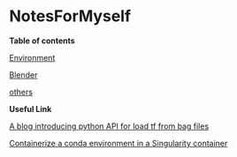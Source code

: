 # NotesForMyself
**Table of contents**  

[Environment](./Environment.md)  

[Blender](./blender.md)

[others](./others.md)

**Useful Link**

[A blog introducing python API for load tf from bag files](https://zhuanlan.zhihu.com/p/449107970)

[Containerize a conda environment in a Singularity container](https://stackoverflow.com/questions/54678805/containerize-a-conda-environment-in-a-singularity-container)
